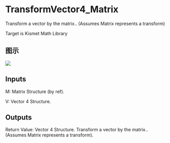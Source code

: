 # TransformVector4_Matrix

Transform a vector by the matrix.. (Assumes Matrix represents a transform)

Target is Kismet Math Library

## 图示

![]($-20221218-19523856.png)

## Inputs

M: Matrix Structure (by ref).

V: Vector 4 Structure.  

## Outputs

Return Value: Vector 4 Structure. Transform a vector by the matrix.. (Assumes Matrix represents a transform).

